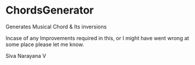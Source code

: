 ChordsGenerator
===============

Generates Musical Chord &amp; Its inversions

Incase of any Improvements required in this, or I might have went wrong at some place please let me know.

Siva Narayana V

